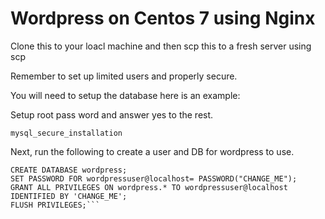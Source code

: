 #  Wordpress on Centos 7 using Nginx

Clone this to your loacl machine and then scp this to a fresh server using scp

Remember to set up limited users and properly secure.

You will need to setup the database here is an example:

Setup root pass word and answer yes to the rest.

`mysql_secure_installation`

Next, run the following to create a user and DB for wordpress to use.

```CREATE USER wordpressuser@localhost;
CREATE DATABASE wordpress;
SET PASSWORD FOR wordpressuser@localhost= PASSWORD("CHANGE_ME");
GRANT ALL PRIVILEGES ON wordpress.* TO wordpressuser@localhost IDENTIFIED BY 'CHANGE_ME';
FLUSH PRIVILEGES;```

